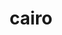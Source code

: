 ---
title: "cairo"
layout: cache
categories: [package, develop]
meta: {"compilers": ["gcc@=11.1.0", "gcc@=11.4.0"], "num_specs": 19, "num_specs_by_stack": {"data-vis-sdk": 6, "e4s": 7, "hep": 6, "root": 19}, "oss": ["ubuntu20.04", "ubuntu22.04"], "platforms": ["linux"], "stacks": ["data-vis-sdk", "e4s", "hep", "root"], "targets": ["x86_64_v3"], "versions": ["1.16.0", "1.18.2"]}
spec_details: [{"compiler": "gcc@=11.4.0", "hash": "5daxhe2e74anbvzztnidpic2af7ddkca", "os": "ubuntu22.04", "platform": "linux", "size": "-", "stacks": ["e4s", "root"], "tarball": "https://binaries.spack.io/develop/build_cache/linux-ubuntu22.04-x86_64_v3/gcc-11.4.0/cairo-1.18.2/linux-ubuntu22.04-x86_64_v3-gcc-11.4.0-cairo-1.18.2-5daxhe2e74anbvzztnidpic2af7ddkca.spack", "target": "x86_64_v3", "variants": ["+X", "build_system=meson", "buildtype=release", "default_library=shared", "~dwrite", "+fc", "+ft", "+gobject", "+pdf", "+png", "~quartz", "~spectre", "~strip", "+svg", "~symbol-lookup", "~tee", "+zlib"], "versions": ["1.18.2"]}, {"compiler": "gcc@=11.4.0", "hash": "a37ji3rm2ecr4tfzw7wgmut7kjivpgq6", "os": "ubuntu22.04", "platform": "linux", "size": "-", "stacks": ["hep", "root"], "tarball": "https://binaries.spack.io/develop/build_cache/linux-ubuntu22.04-x86_64_v3/gcc-11.4.0/cairo-1.16.0/linux-ubuntu22.04-x86_64_v3-gcc-11.4.0-cairo-1.16.0-a37ji3rm2ecr4tfzw7wgmut7kjivpgq6.spack", "target": "x86_64_v3", "variants": ["~X", "build_system=autotools", "~fc", "+ft", "+gobject", "patches=7097196,7c4da77", "+pdf", "+pic", "~png", "+shared", "~svg"], "versions": ["1.16.0"]}, {"compiler": "gcc@=11.4.0", "hash": "h5veqk3alzgf46rpp2zcw23gjr25gcr5", "os": "ubuntu22.04", "platform": "linux", "size": "-", "stacks": ["e4s", "root"], "tarball": "https://binaries.spack.io/develop/build_cache/linux-ubuntu22.04-x86_64_v3/gcc-11.4.0/cairo-1.16.0/linux-ubuntu22.04-x86_64_v3-gcc-11.4.0-cairo-1.16.0-h5veqk3alzgf46rpp2zcw23gjr25gcr5.spack", "target": "x86_64_v3", "variants": ["+X", "build_system=autotools", "+fc", "+ft", "+gobject", "patches=7097196,7c4da77", "+pdf", "+pic", "+png", "+shared", "~svg"], "versions": ["1.16.0"]}, {"compiler": "gcc@=11.4.0", "hash": "hbjcl3ilp6kjotwwrhr3q42ka5sadapn", "os": "ubuntu22.04", "platform": "linux", "size": "-", "stacks": ["e4s", "root"], "tarball": "https://binaries.spack.io/develop/build_cache/linux-ubuntu22.04-x86_64_v3/gcc-11.4.0/cairo-1.16.0/linux-ubuntu22.04-x86_64_v3-gcc-11.4.0-cairo-1.16.0-hbjcl3ilp6kjotwwrhr3q42ka5sadapn.spack", "target": "x86_64_v3", "variants": ["+X", "build_system=autotools", "+fc", "+ft", "+gobject", "patches=7097196,7c4da77", "+pdf", "+pic", "+png", "+shared", "~svg"], "versions": ["1.16.0"]}, {"compiler": "gcc@=11.1.0", "hash": "jzepck6xxd6f3y3zyqskxakzy6i6pbdf", "os": "ubuntu20.04", "platform": "linux", "size": "-", "stacks": ["data-vis-sdk", "root"], "tarball": "https://binaries.spack.io/develop/build_cache/linux-ubuntu20.04-x86_64_v3/gcc-11.1.0/cairo-1.16.0/linux-ubuntu20.04-x86_64_v3-gcc-11.1.0-cairo-1.16.0-jzepck6xxd6f3y3zyqskxakzy6i6pbdf.spack", "target": "x86_64_v3", "variants": ["~X", "build_system=autotools", "~fc", "+ft", "+gobject", "patches=7097196,7c4da77", "+pdf", "+pic", "~png", "+shared", "~svg"], "versions": ["1.16.0"]}, {"compiler": "gcc@=11.4.0", "hash": "n5qrqr7sxiiti253vmo7vso4zzk3qho2", "os": "ubuntu22.04", "platform": "linux", "size": "-", "stacks": ["hep", "root"], "tarball": "https://binaries.spack.io/develop/build_cache/linux-ubuntu22.04-x86_64_v3/gcc-11.4.0/cairo-1.16.0/linux-ubuntu22.04-x86_64_v3-gcc-11.4.0-cairo-1.16.0-n5qrqr7sxiiti253vmo7vso4zzk3qho2.spack", "target": "x86_64_v3", "variants": ["~X", "build_system=autotools", "~fc", "+ft", "+gobject", "patches=7097196,7c4da77", "+pdf", "+pic", "~png", "+shared", "~svg"], "versions": ["1.16.0"]}, {"compiler": "gcc@=11.4.0", "hash": "omuzgq65kq5mvhyt3kklotb7rnltuda4", "os": "ubuntu22.04", "platform": "linux", "size": "-", "stacks": ["e4s", "root"], "tarball": "https://binaries.spack.io/develop/build_cache/linux-ubuntu22.04-x86_64_v3/gcc-11.4.0/cairo-1.16.0/linux-ubuntu22.04-x86_64_v3-gcc-11.4.0-cairo-1.16.0-omuzgq65kq5mvhyt3kklotb7rnltuda4.spack", "target": "x86_64_v3", "variants": ["+X", "build_system=autotools", "+fc", "+ft", "+gobject", "patches=7097196,7c4da77", "+pdf", "+pic", "+png", "+shared", "~svg"], "versions": ["1.16.0"]}, {"compiler": "gcc@=11.4.0", "hash": "rtgmkod4d2pvzvychobvheigtxze4ozo", "os": "ubuntu22.04", "platform": "linux", "size": "-", "stacks": ["e4s", "root"], "tarball": "https://binaries.spack.io/develop/build_cache/linux-ubuntu22.04-x86_64_v3/gcc-11.4.0/cairo-1.18.2/linux-ubuntu22.04-x86_64_v3-gcc-11.4.0-cairo-1.18.2-rtgmkod4d2pvzvychobvheigtxze4ozo.spack", "target": "x86_64_v3", "variants": ["+X", "build_system=meson", "buildtype=release", "default_library=shared", "~dwrite", "+fc", "+ft", "+gobject", "+pdf", "+png", "~quartz", "~spectre", "~strip", "+svg", "~symbol-lookup", "~tee", "+zlib"], "versions": ["1.18.2"]}, {"compiler": "gcc@=11.4.0", "hash": "shmkkzwb7olvnwvqcgqimjgywusiyqzs", "os": "ubuntu22.04", "platform": "linux", "size": "-", "stacks": ["hep", "root"], "tarball": "https://binaries.spack.io/develop/build_cache/linux-ubuntu22.04-x86_64_v3/gcc-11.4.0/cairo-1.18.2/linux-ubuntu22.04-x86_64_v3-gcc-11.4.0-cairo-1.18.2-shmkkzwb7olvnwvqcgqimjgywusiyqzs.spack", "target": "x86_64_v3", "variants": ["~X", "build_system=meson", "buildtype=release", "default_library=shared", "~dwrite", "+fc", "+ft", "+gobject", "+pdf", "+png", "~quartz", "~spectre", "~strip", "+svg", "~symbol-lookup", "~tee", "+zlib"], "versions": ["1.18.2"]}, {"compiler": "gcc@=11.1.0", "hash": "t47przd67uomlvjb2q2onpu5d32i4qg3", "os": "ubuntu20.04", "platform": "linux", "size": "-", "stacks": ["data-vis-sdk", "root"], "tarball": "https://binaries.spack.io/develop/build_cache/linux-ubuntu20.04-x86_64_v3/gcc-11.1.0/cairo-1.16.0/linux-ubuntu20.04-x86_64_v3-gcc-11.1.0-cairo-1.16.0-t47przd67uomlvjb2q2onpu5d32i4qg3.spack", "target": "x86_64_v3", "variants": ["~X", "build_system=autotools", "~fc", "+ft", "+gobject", "patches=7097196,7c4da77", "+pdf", "+pic", "~png", "+shared", "~svg"], "versions": ["1.16.0"]}, {"compiler": "gcc@=11.4.0", "hash": "tmtorl6v7azg6q2evt2bh5a67vu74qrf", "os": "ubuntu22.04", "platform": "linux", "size": "-", "stacks": ["e4s", "root"], "tarball": "https://binaries.spack.io/develop/build_cache/linux-ubuntu22.04-x86_64_v3/gcc-11.4.0/cairo-1.18.2/linux-ubuntu22.04-x86_64_v3-gcc-11.4.0-cairo-1.18.2-tmtorl6v7azg6q2evt2bh5a67vu74qrf.spack", "target": "x86_64_v3", "variants": ["+X", "build_system=meson", "buildtype=release", "default_library=shared", "~dwrite", "+fc", "+ft", "+gobject", "+pdf", "+png", "~quartz", "~spectre", "~strip", "+svg", "~symbol-lookup", "~tee", "+zlib"], "versions": ["1.18.2"]}, {"compiler": "gcc@=11.1.0", "hash": "tw4cgprvp2d4sa7pc4cqpg4fgkpidjl6", "os": "ubuntu20.04", "platform": "linux", "size": "-", "stacks": ["data-vis-sdk", "root"], "tarball": "https://binaries.spack.io/develop/build_cache/linux-ubuntu20.04-x86_64_v3/gcc-11.1.0/cairo-1.16.0/linux-ubuntu20.04-x86_64_v3-gcc-11.1.0-cairo-1.16.0-tw4cgprvp2d4sa7pc4cqpg4fgkpidjl6.spack", "target": "x86_64_v3", "variants": ["~X", "build_system=autotools", "~fc", "+ft", "+gobject", "patches=7097196,7c4da77", "+pdf", "+pic", "~png", "+shared", "~svg"], "versions": ["1.16.0"]}, {"compiler": "gcc@=11.1.0", "hash": "tyi5krrlnowg7eefznvn3hpqmshf2p3w", "os": "ubuntu20.04", "platform": "linux", "size": "-", "stacks": ["data-vis-sdk", "root"], "tarball": "https://binaries.spack.io/develop/build_cache/linux-ubuntu20.04-x86_64_v3/gcc-11.1.0/cairo-1.16.0/linux-ubuntu20.04-x86_64_v3-gcc-11.1.0-cairo-1.16.0-tyi5krrlnowg7eefznvn3hpqmshf2p3w.spack", "target": "x86_64_v3", "variants": ["~X", "build_system=autotools", "~fc", "+ft", "+gobject", "patches=7097196,7c4da77", "+pdf", "+pic", "~png", "+shared", "~svg"], "versions": ["1.16.0"]}, {"compiler": "gcc@=11.4.0", "hash": "u672wj2f6u2qtadczcuk2niz6l47hs5l", "os": "ubuntu22.04", "platform": "linux", "size": "-", "stacks": ["hep", "root"], "tarball": "https://binaries.spack.io/develop/build_cache/linux-ubuntu22.04-x86_64_v3/gcc-11.4.0/cairo-1.16.0/linux-ubuntu22.04-x86_64_v3-gcc-11.4.0-cairo-1.16.0-u672wj2f6u2qtadczcuk2niz6l47hs5l.spack", "target": "x86_64_v3", "variants": ["~X", "build_system=autotools", "~fc", "+ft", "+gobject", "patches=7097196,7c4da77", "+pdf", "+pic", "~png", "+shared", "~svg"], "versions": ["1.16.0"]}, {"compiler": "gcc@=11.1.0", "hash": "wyvd7tgnozbvvamcjvj646ztyoyspv7m", "os": "ubuntu20.04", "platform": "linux", "size": "-", "stacks": ["data-vis-sdk", "root"], "tarball": "https://binaries.spack.io/develop/build_cache/linux-ubuntu20.04-x86_64_v3/gcc-11.1.0/cairo-1.18.2/linux-ubuntu20.04-x86_64_v3-gcc-11.1.0-cairo-1.18.2-wyvd7tgnozbvvamcjvj646ztyoyspv7m.spack", "target": "x86_64_v3", "variants": ["~X", "build_system=meson", "buildtype=release", "default_library=shared", "~dwrite", "+fc", "+ft", "+gobject", "+pdf", "+png", "~quartz", "~spectre", "~strip", "+svg", "~symbol-lookup", "~tee", "+zlib"], "versions": ["1.18.2"]}, {"compiler": "gcc@=11.4.0", "hash": "x2hqxu3kukcqcraa52pu32snxd34ts7a", "os": "ubuntu22.04", "platform": "linux", "size": "-", "stacks": ["e4s", "root"], "tarball": "https://binaries.spack.io/develop/build_cache/linux-ubuntu22.04-x86_64_v3/gcc-11.4.0/cairo-1.16.0/linux-ubuntu22.04-x86_64_v3-gcc-11.4.0-cairo-1.16.0-x2hqxu3kukcqcraa52pu32snxd34ts7a.spack", "target": "x86_64_v3", "variants": ["+X", "build_system=autotools", "+fc", "+ft", "+gobject", "patches=7097196,7c4da77", "+pdf", "+pic", "+png", "+shared", "~svg"], "versions": ["1.16.0"]}, {"compiler": "gcc@=11.1.0", "hash": "x7gdjnhi5rhzjqr7yal7drnuh74ru4a5", "os": "ubuntu20.04", "platform": "linux", "size": "-", "stacks": ["data-vis-sdk", "root"], "tarball": "https://binaries.spack.io/develop/build_cache/linux-ubuntu20.04-x86_64_v3/gcc-11.1.0/cairo-1.18.2/linux-ubuntu20.04-x86_64_v3-gcc-11.1.0-cairo-1.18.2-x7gdjnhi5rhzjqr7yal7drnuh74ru4a5.spack", "target": "x86_64_v3", "variants": ["~X", "build_system=meson", "buildtype=release", "default_library=shared", "~dwrite", "+fc", "+ft", "+gobject", "+pdf", "+png", "~quartz", "~spectre", "~strip", "+svg", "~symbol-lookup", "~tee", "+zlib"], "versions": ["1.18.2"]}, {"compiler": "gcc@=11.4.0", "hash": "xpf6eybvvcobo6xbkbhmltafvkpvcgod", "os": "ubuntu22.04", "platform": "linux", "size": "-", "stacks": ["hep", "root"], "tarball": "https://binaries.spack.io/develop/build_cache/linux-ubuntu22.04-x86_64_v3/gcc-11.4.0/cairo-1.16.0/linux-ubuntu22.04-x86_64_v3-gcc-11.4.0-cairo-1.16.0-xpf6eybvvcobo6xbkbhmltafvkpvcgod.spack", "target": "x86_64_v3", "variants": ["~X", "build_system=autotools", "~fc", "+ft", "+gobject", "patches=7097196,7c4da77", "+pdf", "+pic", "~png", "+shared", "~svg"], "versions": ["1.16.0"]}, {"compiler": "gcc@=11.4.0", "hash": "zfms5vajqt6hnxztcowsirkf3qenw7c4", "os": "ubuntu22.04", "platform": "linux", "size": "-", "stacks": ["hep", "root"], "tarball": "https://binaries.spack.io/develop/build_cache/linux-ubuntu22.04-x86_64_v3/gcc-11.4.0/cairo-1.18.2/linux-ubuntu22.04-x86_64_v3-gcc-11.4.0-cairo-1.18.2-zfms5vajqt6hnxztcowsirkf3qenw7c4.spack", "target": "x86_64_v3", "variants": ["~X", "build_system=meson", "buildtype=release", "default_library=shared", "~dwrite", "+fc", "+ft", "+gobject", "+pdf", "+png", "~quartz", "~spectre", "~strip", "+svg", "~symbol-lookup", "~tee", "+zlib"], "versions": ["1.18.2"]}]
---